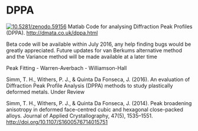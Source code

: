 # DPPA
<a href="https://zenodo.org/badge/latestdoi/23104/dMaterialia/DPPA"><img src="https://zenodo.org/badge/23104/dMaterialia/DPPA.svg" alt="10.5281/zenodo.59156"></a> 
Matlab Code for analysing Diffraction Peak Profiles (DPPA). http://dmata.co.uk/dppa.html

Beta code will be available within July 2016, any help finding bugs would be greatly appreciated.
Future updates for van Berkums alternative method and the Variance method will be made available at a later time

Peak Fitting - Warren-Averbach - Williamson-Hall

Simm, T. H., Withers, P. J., & Quinta Da Fonseca, J. (2016). An evaluation of Diffraction Peak Profile Analysis (DPPA)
methods to study plastically deformed metals. Under Review

Simm, T. H., Withers, P. J., & Quinta Da Fonseca, J. (2014). Peak broadening anisotropy in deformed face-centred cubic and hexagonal close-packed alloys. Journal of Applied Crystallography, 47(5), 1535–1551. http://doi.org/10.1107/S1600576714015751
